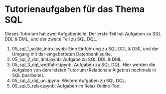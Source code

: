 # Tutorienaufgaben für das Thema SQL

Dieses Tutorium hat zwei Aufgabenteile. Der erste Teil hat Aufgaben zu SQL DDL & DML, und der zweite Teil zu SQL DQL.   


1. 05_sql_1_sqlite_intro.ipynb: Eine Einführung zu SQL DDL & DML und der Umgang mit der eingebetteten Datenbank sqlite.
1. 05_sql_2_ddl_dml.ipynb: Aufgabe zu SQL DDL & DML.
1. 05_sql_3_dql_wettfahrt.ipynb: Aufgaben zu SQL DQL. Hier werden die Aufgaben von dem letzten Tutorium (Relationale Algebra) nochmals in SQL bearbeitet. 
1. 05_sql_4_dql_uni.ipynb: Weitere Aufgaben zu SQL DQL.
1. 05_sql_5_relax.ipynb: Aufgaben im Relax Online-Tool. 
